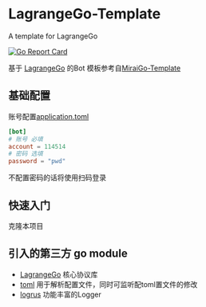 # LagrangeGo-Template

A template for LagrangeGo

[![Go Report Card](https://goreportcard.com/badge/github.com/ExquisiteCore/LagrangeGo-Template)](https://goreportcard.com/report/github.com/ExquisiteCore/LagrangeGo-Template)

基于 [LagrangeGo](https://github.com/LagrangeDev/LagrangeGo) 的Bot 模板参考自[MiraiGo-Template](https://github.com/Logiase/MiraiGo-Template)

## 基础配置

账号配置[application.toml](./application.toml)

```toml
[bot]
# 账号 必填
account = 114514
# 密码 选填
password = "pwd"
```

不配置密码的话将使用扫码登录

## 快速入门

克隆本项目

## 引入的第三方 go module

- [LagrangeGo](https://github.com/LagrangeDev/LagrangeGo)
    核心协议库
- [toml](https://github.com/BurntSushi/toml)
    用于解析配置文件，同时可监听配toml置文件的修改
- [logrus](https://github.com/sirupsen/logrus)
    功能丰富的Logger
